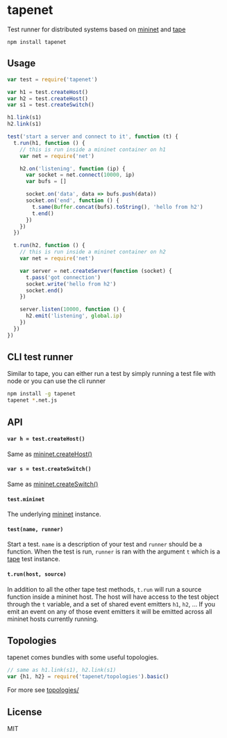 # tapenet

Test runner for distributed systems based on [mininet](https://github.com/mafintosh/mininet) and [tape](https://github.com/substack/tape)

```
npm install tapenet
```

## Usage

``` js
var test = require('tapenet')

var h1 = test.createHost()
var h2 = test.createHost()
var s1 = test.createSwitch()

h1.link(s1)
h2.link(s1)

test('start a server and connect to it', function (t) {
  t.run(h1, function () {
    // this is run inside a mininet container on h1
    var net = require('net')

    h2.on('listening', function (ip) {
      var socket = net.connect(10000, ip)
      var bufs = []

      socket.on('data', data => bufs.push(data))
      socket.on('end', function () {
        t.same(Buffer.concat(bufs).toString(), 'hello from h2')
        t.end()
      })
    })
  })

  t.run(h2, function () {
    // this is run inside a mininet container on h2
    var net = require('net')

    var server = net.createServer(function (socket) {
      t.pass('got connection')
      socket.write('hello from h2')
      socket.end()
    })

    server.listen(10000, function () {
      h2.emit('listening', global.ip)
    })
  })
})
```

## CLI test runner

Similar to tape, you can either run a test by simply running a test file with node
or you can use the cli runner

``` sh
npm install -g tapenet
tapenet *.net.js
```

## API

#### `var h = test.createHost()`

Same as [mininet.createHost()](https://github.com/mafintosh/mininet#var-host--mncreatehost)

#### `var s = test.createSwitch()`

Same as [mininet.createSwitch()](https://github.com/mafintosh/mininet#var-host--mncreateswitch)

#### `test.mininet`

The underlying [mininet](https://github.com/mafintosh/mininet) instance.

#### `test(name, runner)`

Start a test. `name` is a description of your test and `runner` should be a function.
When the test is run, `runner` is ran with the argument `t` which is a [tape](https://github.com/substack/tape) test instance.

#### `t.run(host, source)`

In addition to all the other tape test methods, `t.run` will run a source function inside a mininet host.
The host will have access to the test object through the `t` variable, and a set of shared event emitters `h1`, `h2`, ...
If you emit an event on any of those event emitters it will be emitted across all mininet hosts currently running.

## Topologies

tapenet comes bundles with some useful topologies.

``` js
// same as h1.link(s1), h2.link(s1)
var {h1, h2} = require('tapenet/topologies').basic()
```

For more see [topologies/](https://github.com/mafintosh/tapenet/tree/master/topologies)

## License

MIT

